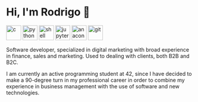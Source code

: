 # Hi, I'm Rodrigo 👋

<div>
<img width=40 height=40 src="https://user-images.githubusercontent.com/74931024/174274710-a8f96353-8140-4c66-8f04-ee29b476fee6.svg" alt="c">
<img width=40 height=40 src="https://user-images.githubusercontent.com/74931024/174273946-68ce9ad2-ef52-481f-ae9e-1555cd00e76d.svg" alt="python">
<img width=40 height=40 src="https://user-images.githubusercontent.com/74931024/174275954-d9a1f388-133a-4c7c-bdda-8bbe06298fae.svg" alt="shell">
<img width=40 height=40 src="https://user-images.githubusercontent.com/74931024/174275391-0a438072-7127-4d6b-94f9-80e493dad17e.svg" alt="jupyter">
<img width=40 height=40 src="https://user-images.githubusercontent.com/74931024/174275467-6dc93d3f-0809-414a-b823-cc98d33949ab.svg" alt="anaconda">
<img width=40 height=40 src="https://user-images.githubusercontent.com/74931024/174275641-718813b4-d0f0-4aee-b34e-c1ede36fd806.svg" alt="git">
</div>

<!--
**rodrisg90/rodrisg90** is a ✨ _special_ ✨ repository because its `README.md` (this file) appears on your GitHub profile.

Here are some ideas to get you started:

- 🔭 I’m currently working on ...
- 🌱 I’m currently learning ...
- 👯 I’m looking to collaborate on ...
- 🤔 I’m looking for help with ...
- 💬 Ask me about ...
- 📫 How to reach me: ...
- 😄 Pronouns: ...
- ⚡ Fun fact: ...
-->
Software developer, specialized in digital marketing with broad experience in finance, sales and marketing. Used to dealing with clients, both B2B and B2C.

I am currently an active programming student at 42, since I have decided to make a 90-degree turn in my professional career in order to combine my experience in business management with the use of software and new technologies.
